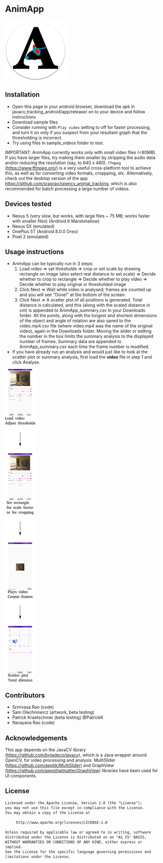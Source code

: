 # AnimApp
![Logo](logo3ds_72dpi_200px.png)


## Installation

* Open this page in your android browser, download the apk in javacv_tracking_android/app/release/ on to your device and follow instructions
* Download sample files
* Consider running with `Play video` setting to off for faster processing, and turn it on only if you suspect from your resultant graph that the thresholding is incorrect.
* Try using files in sample_videos folder to test. 

IMPORTANT: AnimApp currently works only with small video files (<80MB). If you have larger files, try making them smaller by stripping the audio data and/or reducing the resolution (say, to 640 x 480). `ffmpeg` (https://www.ffmpeg.org/) is a very useful cross-platform tool to achieve this, as well as for converting video formats, croppping, etc. Alternatively, check out the desktop version of the app https://github.com/sraorao/opencv_animal_tracking, which is also recommended for batch processing a large number of videos.

## Devices tested

* Nexus 5 (very slow, but works, with large files ~ 75 MB; works faster with smaller files) (Android 6 Marshmallow)
* Nexus 5X (emulated)
* OnePlus 5T (Android 8.0.0 Oreo)
* Pixel 2 (emulated)

## Usage instructions

* AnimApp can be typically run in 3 steps:
  1. Load video => set thresholds => crop or set scale by drawing rectangle on image (also select real distance to set scale) => Decide whether to crop to rectangle => Decide whether to play video => Decide whether to play original or thresholded image
  2. Click Next => Wait while video is analysed; frames are counted up and you will see "Done!" at the bottom of the screen.
  3. Click Next => A scatter plot of all positions is generated. Total distance is calculated, and this (along with the scaled distance in cm) is appended to AnimApp_summary.csv in your Downloads folder. All the points, along with the longest and shortest dimensions of the object and angle of rotation are also saved to the video.mp4.csv file (where video.mp4 was the name of the original video), again in the Downloads folder. Moving the slider or editing the number in the box limits the summary analysis to the displayed number of frames. Summary data are appended to AnimApp_summary.csv each time the frame number is modified.
* If you have already run an analysis and would just like to look at the scatter plot or summary analysis, first load the **video** file in step 1 and click Analyse. 

![Logo](instructions_150px.png)

## Contributors

* Srinivasa Rao (code)
* Sam Olechnowicz (artwork, beta testing)
* Patrick Kraetschmer (beta testing) @PatrickK 
* Narayana Rao (code)

## Acknowledgements

This app depends on the JavaCV library (https://github.com/bytedeco/javacv), which is a Java wrapper around OpenCV, for video processing and analysis. MultiSlider (https://github.com/apptik/MultiSlider) and GraphView (https://github.com/appsthatmatter/GraphView) libraries have been used for UI components.

## License

```
Licensed under the Apache License, Version 2.0 (the "License");
you may not use this file except in compliance with the License.
You may obtain a copy of the License at

     http://www.apache.org/licenses/LICENSE-2.0

Unless required by applicable law or agreed to in writing, software
distributed under the License is distributed on an "AS IS" BASIS,
WITHOUT WARRANTIES OR CONDITIONS OF ANY KIND, either express or implied.
See the License for the specific language governing permissions and
limitations under the License.
```
